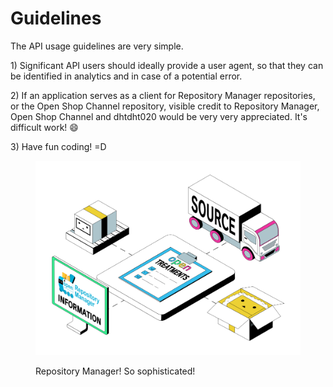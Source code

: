 # Guidelines

The API usage guidelines are very simple.

1\) Significant API users should ideally provide a user agent, so that they can be identified in analytics and in case of a potential error.

2\) If an application serves as a client for Repository Manager repositories, or the Open Shop Channel repository, visible credit to Repository Manager, Open Shop Channel and dhtdht020 would be very very appreciated. It's difficult work! :smile:

3\) Have fun coding! =D

<figure><img src="../.gitbook/assets/repository-manager-supply-chain.png" alt=""><figcaption><p>Repository Manager! So sophisticated!</p></figcaption></figure>
